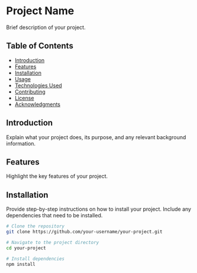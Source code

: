 # Project Name

Brief description of your project.

## Table of Contents

- [Introduction](#introduction)
- [Features](#features)
- [Installation](#installation)
- [Usage](#usage)
- [Technologies Used](#technologies-used)
- [Contributing](#contributing)
- [License](#license)
- [Acknowledgments](#acknowledgments)

## Introduction

Explain what your project does, its purpose, and any relevant background information.

## Features

Highlight the key features of your project.

## Installation

Provide step-by-step instructions on how to install your project. Include any dependencies that need to be installed.

```bash
# Clone the repository
git clone https://github.com/your-username/your-project.git

# Navigate to the project directory
cd your-project

# Install dependencies
npm install

